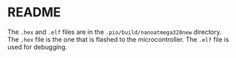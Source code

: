 # README

The `.hex` and `.elf` files are in the `.pio/build/nanoatmega328new` directory. The `.hex` file is the one that is flashed to the microcontroller. The `.elf` file is used for debugging.
